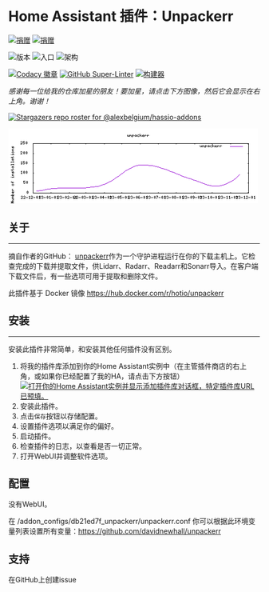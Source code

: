 # Home Assistant 插件：Unpackerr

[![捐赠][donation-badge]](https://www.buymeacoffee.com/alexbelgium)
[![捐赠][paypal-badge]](https://www.paypal.com/donate/?hosted_button_id=DZFULJZTP3UQA)

![版本](https://img.shields.io/badge/dynamic/json?label=Version&query=%24.version&url=https%3A%2F%2Fraw.githubusercontent.com%2Falexbelgium%2Fhassio-addons%2Fmaster%2Funpackerr%2Fconfig.json)
![入口](https://img.shields.io/badge/dynamic/json?label=Ingress&query=%24.ingress&url=https%3A%2F%2Fraw.githubusercontent.com%2Falexbelgium%2Fhassio-addons%2Fmaster%2Funpackerr%2Fconfig.json)
![架构](https://img.shields.io/badge/dynamic/json?color=success&label=Arch&query=%24.arch&url=https%3A%2F%2Fraw.githubusercontent.com%2Falexbelgium%2Fhassio-addons%2Fmaster%2Funpackerr%2Fconfig.json)

[![Codacy 徽章](https://app.codacy.com/project/badge/Grade/9c6cf10bdbba45ecb202d7f579b5be0e)](https://www.codacy.com/gh/alexbelgium/hassio-addons/dashboard?utm_source=github.com&utm_medium=referral&utm_content=alexbelgium/hassio-addons&utm_campaign=Badge_Grade)
[![GitHub Super-Linter](https://img.shields.io/github/actions/workflow/status/alexbelgium/hassio-addons/weekly-supelinter.yaml?label=Lint%20code%20base)](https://github.com/alexbelgium/hassio-addons/actions/workflows/weekly-supelinter.yaml)
[![构建器](https://img.shields.io/github/actions/workflow/status/alexbelgium/hassio-addons/onpush_builder.yaml?label=Builder)](https://github.com/alexbelgium/hassio-addons/actions/workflows/onpush_builder.yaml)

[donation-badge]: https://img.shields.io/badge/Buy%20me%20a%20coffee%20(no%20paypal)-%23d32f2f?logo=buy-me-a-coffee&style=flat&logoColor=white
[paypal-badge]: https://img.shields.io/badge/Buy%20me%20a%20coffee%20with%20Paypal-0070BA?logo=paypal&style=flat&logoColor=white

_感谢每一位给我的仓库加星的朋友！要加星，请点击下方图像，然后它会显示在右上角。谢谢！_

[![Stargazers repo roster for @alexbelgium/hassio-addons](https://raw.githubusercontent.com/alexbelgium/hassio-addons/master/.github/stars2.svg)](https://github.com/alexbelgium/hassio-addons/stargazers)

![下载量演变](https://raw.githubusercontent.com/alexbelgium/hassio-addons/master/unpackerr/stats.png)

## 关于

---
摘自作者的GitHub：
[unpackerr](https://github.com/unpackerr/unpackerr)作为一个守护进程运行在你的下载主机上。它检查完成的下载并提取文件，供Lidarr、Radarr、Readarr和Sonarr导入。在客户端下载文件后，有一些选项可用于提取和删除文件。

此插件基于 Docker 镜像 https://hub.docker.com/r/hotio/unpackerr

## 安装

---

安装此插件非常简单，和安装其他任何插件没有区别。

1. 将我的插件库添加到你的Home Assistant实例中（在主管插件商店的右上角，或如果你已经配置了我的HA，请点击下方按钮）
   [![打开你的Home Assistant实例并显示添加插件库对话框，特定插件库URL已预填。](https://my.home-assistant.io/badges/supervisor_add_addon_repository.svg)](https://my.home-assistant.io/redirect/supervisor_add_addon_repository/?repository_url=https%3A%2F%2Fgithub.com%2Falexbelgium%2Fhassio-addons)
1. 安装此插件。
1. 点击`保存`按钮以存储配置。
1. 设置插件选项以满足你的偏好。
1. 启动插件。
1. 检查插件的日志，以查看是否一切正常。
1. 打开WebUI并调整软件选项。

## 配置

没有WebUI。

在 /addon_configs/db21ed7f_unpackerr/unpackerr.conf 你可以根据此环境变量列表设置所有变量：https://github.com/davidnewhall/unpackerr

## 支持

在GitHub上创建issue

[代码库]: https://github.com/alexbelgium/hassio-addons